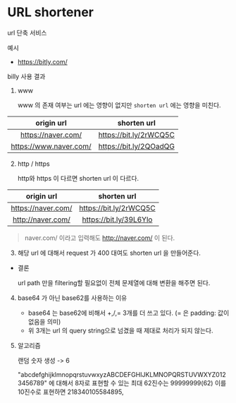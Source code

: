 # URL shortener

url 단축 서비스

예시

* https://bitly.com/



billy 사용 결과

1. www

   www 의 존재 여부는 url 에는 영향이 없지만 `shorten url` 에는 영향을 미친다.

|       origin url       |      shorten url       |
| :--------------------: | :--------------------: |
|   https://naver.com/   | https://bit.ly/2rWCQ5C |
| https://www.naver.com/ | https://bit.ly/2QOadQG |



2. http / https

   http와 https 이 다르면 shorten url 이 다르다. 

|     origin url     |      shorten url       |
| :----------------: | :--------------------: |
| https://naver.com/ | https://bit.ly/2rWCQ5C |
| http://naver.com/  | https://bit.ly/39L6Ylo |

> naver.com/ 이라고 입력해도 http://naver.com/ 이 된다.



3. 해당 url 에 대해서 request 가 400 대여도 shorten url 을 만들어준다.

* 결론

  url path 만을 filtering할 필요없이 전체 문제열에 대해 변환을 해주면 된다.



4. base64 가 아닌 base62를 사용하는 이유
   * base64 는 base62에 비해서 +,/,= 3개를 더 쓰고 있다. (= 은 padding: 값이 없음을 의미)
   * 위 3개는 url 의 query string으로 넘겼을 때 제대로 처리가 되지 않는다. 



5. 알고리즘

   랜덤 숫자 생성 -> 6

   "abcdefghijklmnopqrstuvwxyzABCDEFGHIJKLMNOPQRSTUVWXYZ0123456789" 에 대해서 8자로 표현할 수 있는 최대 62진수는 99999999(62) 이를 10진수로 표현하면 218340105584895, 
